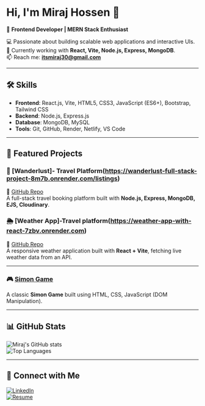 # Hi, I'm Miraj Hossen 👋  
🚀 **Frontend Developer | MERN Stack Enthusiast**

💻 Passionate about building scalable web applications and interactive UIs.  
🌱 Currently working with **React, Vite, Node.js, Express, MongoDB**.  
📫 Reach me: **itsmiraj30@gmail.com**

---

## 🛠 Skills
- **Frontend**: React.js, Vite, HTML5, CSS3, JavaScript (ES6+), Bootstrap, Tailwind CSS  
- **Backend**: Node.js, Express.js  
- **Database**: MongoDB, MySQL  
- **Tools**: Git, GitHub, Render, Netlify, VS Code  

---

## 📌 Featured Projects

### 🏡 [Wanderlust]-  Travel Platform(https://wanderlust-full-stack-project-8m7b.onrender.com/listings)  
📂 [GitHub Repo](https://github.com/mirajhossen/WanderLust-Full-Stack-Project)  
A full-stack travel booking platform built with **Node.js, Express, MongoDB, EJS, Cloudinary**.  




### 🌦 [Weather App]-Travel platform(https://weather-app-with-react-7zbv.onrender.com)  
📂 [GitHub Repo](https://github.com/mirajhossen/Weather-App---with-React)  
A responsive weather application built with **React + Vite**, fetching live weather data from an API.  


---

### 🎮 [Simon Game](https://github.com/mirajhossen/Simon-Game-With-Dom)  
A classic **Simon Game** built using HTML, CSS, JavaScript (DOM Manipulation).  


---


## 📊 GitHub Stats
![Miraj's GitHub stats](https://github-readme-stats.vercel.app/api?username=mirajhossen&show_icons=true&theme=tokyonight)  
![Top Languages](https://github-readme-stats.vercel.app/api/top-langs/?username=mirajhossen&layout=compact&theme=tokyonight)

---

## 🔗 Connect with Me
[![LinkedIn](https://img.shields.io/badge/LinkedIn-blue?style=for-the-badge&logo=linkedin)](https://www.linkedin.com/in/miraj-hossen-b3987a208/)  
[![Resume](https://img.shields.io/badge/Resume-Download-red?style=for-the-badge&logo=adobeacrobatreader)](link-to-your-resume)
